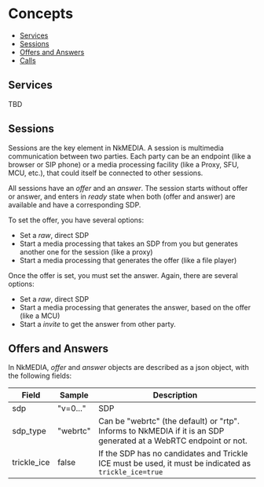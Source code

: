 # Concepts

* [Services](#services)
* [Sessions](#sessions)
* [Offers and Answers](#offers-and-answers)
* [Calls](#calls)



## Services

TBD


## Sessions

Sessions are the key element in NkMEDIA. A session is multimedia communication between two parties. Each party can be an endpoint (like a browser or SIP phone) or a media processing facility (like a Proxy, SFU, MCU, etc.), that could itself be connected to other sessions.

All sessions have an _offer_ and an _answer_. The session starts without offer or answer, and enters in _ready_ state when both (offer and answer) are available and have a corresponding SDP.

To set the offer, you have several options:
* Set a _raw_, direct SDP
* Start a media processing that takes an SDP from you but generates another one for the session (like a proxy)
* Start a media processing that generates the offer (like a file player)

Once the offer is set, you must set the answer. Again, there are several options:
* Set a _raw_, direct SDP
* Start a media processing that generates the answer, based on the offer (like a MCU)
* Start a _invite_ to get the answer from other party.





## Offers and Answers

In NkMEDIA, _offer_ and _answer_ objects are described as a json object, with the following fields:

Field|Sample|Description
---|---|---
sdp|"v=0..."|SDP
sdp_type|"webrtc"|Can be "webrtc" (the default) or "rtp". Informs to NkMEDIA if it is an SDP generated at a WebRTC endpoint or not.
trickle_ice|false|If the SDP has no candidates and Trickle ICE must be used, it must be indicated as `trickle_ice=true`

